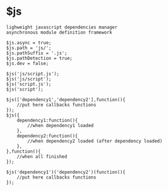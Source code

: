 # $js

	lighweight javascript dependencies manager
	asynchronous module definition framework

	$js.async = true;
	$js.path = 'js/';
	$js.pathSuffix = '.js';
	$js.pathDetection = true;
	$js.dev = false;

	$js('js/script.js');
	$js('js/script');
	$js('script.js');
	$js('script');

	$js(['dependency1','dependency2'],function(){
		//put here callbacks functions
	});
	$js({
		dependency1:function(){
			//when dependency1 loaded
		},
		dependency2:function(){
			//when dependency2 loaded (after dependency loaded)
		},
	},function(){
		//when all finished
	});

	$js('dependency1')('dependency2')(function(){
		//put here callbacks functions
	});